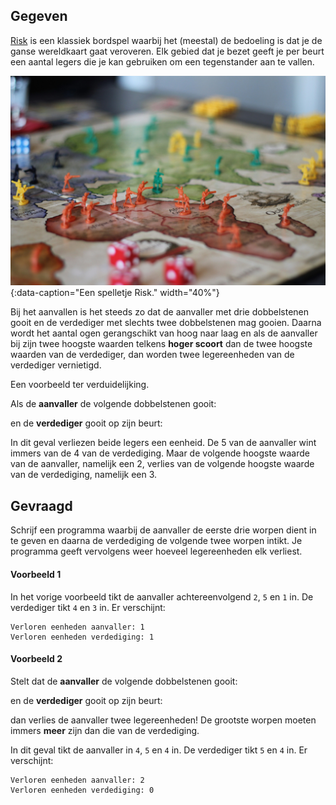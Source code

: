 ## Gegeven

<a href="https://nl.wikipedia.org/wiki/Risk_(bordspel)">Risk</a> is een klassiek bordspel waarbij het (meestal) de bedoeling is dat je de ganse wereldkaart gaat veroveren. Elk gebied dat je bezet geeft je per beurt een aantal legers die je kan gebruiken om een tegenstander aan te vallen.

![Een spelletje Risk.](media/dave-photoz.jpg "Foto door Dave Photoz op Unsplash."){:data-caption="Een spelletje Risk." width="40%"}

Bij het aanvallen is het steeds zo dat de aanvaller met drie dobbelstenen gooit en de verdediger met slechts twee dobbelstenen mag gooien. Daarna wordt het aantal ogen gerangschikt van hoog naar laag en als de aanvaller bij zijn twee hoogste waarden telkens **hoger scoort** dan de twee hoogste waarden van de verdediger, dan worden twee legereenheden van de verdediger vernietigd.

Een voorbeeld ter verduidelijking.

Als de **aanvaller** de volgende dobbelstenen gooit:

 <span styclass="mdi mdi-36px mdi-dice-2-outline"></span> <span class="mdi mdi-36px mdi-dice-5-outline"></span> <span class="mdi mdi-36px mdi-dice-1-outline"></span>
 
en de **verdediger** gooit op zijn beurt:

 <span styclass="mdi mdi-36px mdi-dice-4-outline"></span> <span class="mdi mdi-36px mdi-dice-3-outline"></span>

In dit geval verliezen beide legers een eenheid. De 5 van de aanvaller wint immers van de 4 van de verdediging. Maar de volgende hoogste waarde van de aanvaller, namelijk een 2, verlies van de volgende hoogste waarde van de verdediging, namelijk een 3.

## Gevraagd

Schrijf een programma waarbij de aanvaller de eerste drie worpen dient in te geven en daarna de verdediging de volgende twee worpen intikt. Je programma geeft vervolgens weer hoeveel legereenheden elk verliest.

#### Voorbeeld 1

In het vorige voorbeeld tikt de aanvaller achtereenvolgend `2`, `5` en `1` in. De verdediger tikt `4` en `3` in. Er verschijnt:

```
Verloren eenheden aanvaller: 1
Verloren eenheden verdediging: 1
```


#### Voorbeeld 2

Stelt dat de **aanvaller** de volgende dobbelstenen gooit:

 <span styclass="mdi mdi-36px mdi-dice-4-outline"></span> <span class="mdi mdi-36px mdi-dice-5-outline"></span> <span class="mdi mdi-36px mdi-dice-4-outline"></span>
 
en de **verdediger** gooit op zijn beurt:

 <span styclass="mdi mdi-36px mdi-dice-5-outline"></span> <span class="mdi mdi-36px mdi-dice-4-outline"></span>

dan verlies de aanvaller twee legereenheden! De grootste worpen moeten immers **meer** zijn dan die van de verdediging.

In dit geval tikt de aanvaller in `4`, `5` en `4` in. De verdediger tikt `5` en `4` in. Er verschijnt:

```
Verloren eenheden aanvaller: 2
Verloren eenheden verdediging: 0
```
